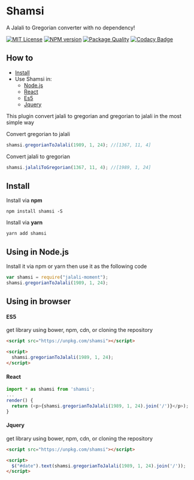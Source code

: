 # Shamsi

A Jalali to Gregorian converter with no dependency!

[![MIT License](https://img.shields.io/badge/license-MIT-blue.svg?style=flat)](LICENSE)
[![NPM version](https://img.shields.io/npm/v/shamsi.svg?style=flat)](https://npmjs.org/package/shamsi)
[![Package Quality](https://npm.packagequality.com/shield/shamsi.svg)](https://packagequality.com/#?package=shamsi)
[![Codacy Badge](https://app.codacy.com/project/badge/Grade/e7b808bc8c424d35afd33717776f1ad8)](https://www.codacy.com/gh/msdit/shamsi/dashboard?utm_source=github.com&utm_medium=referral&utm_content=msdit/shamsi&utm_campaign=Badge_Grade)

## How to

- [Install](#install)
- Use Shamsi in:
  - [Node.js](#using-in-nodejs)
  - [React](#react)
  - [Es5](#es5)
  - [Jquery](#jquery)

This plugin convert jalali to gregorian and gregorian to jalali in the most simple way

Convert gregorian to jalali

```js
shamsi.gregorianToJalali(1989, 1, 24); //[1367, 11, 4]
```

Convert jalali to gregorian

```js
shamsi.jalaliToGregorian(1367, 11, 4); //[1989, 1, 24]
```

## Install

Install via **npm**

```shell
npm install shamsi -S
```

Install via **yarn**

```shell
yarn add shamsi
```

## Using in Node.js

Install it via npm or yarn then use it as the following code

```js
var shamsi = require("jalali-moment");
shamsi.gregorianToJalali(1989, 1, 24);
```

## Using in browser

#### ES5

get library using bower, npm, cdn, or cloning the repository

```HTML
<script src="https://unpkg.com/shamsi"></script>

<script>
  shamsi.gregorianToJalali(1989, 1, 24);
</script>
```

#### React

```js
import * as shamsi from 'shamsi';
...
render() {
  return (<p>{shamsi.gregorianToJalali(1989, 1, 24).join('/')}</p>);
}

```

#### Jquery

get library using bower, npm, cdn, or cloning the repository

```HTML
<script src="https://unpkg.com/shamsi"></script>

<script>
  $("#date").text(shamsi.gregorianToJalali(1989, 1, 24).join('/'));
</script>
```
